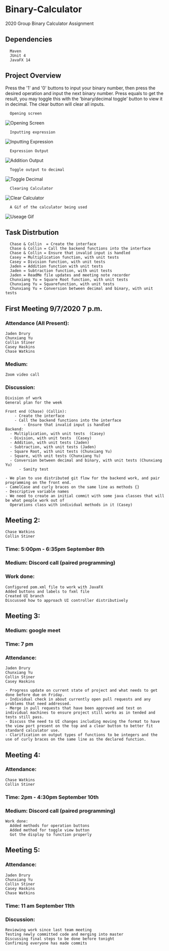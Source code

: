 # Binary-Calculator
2020 Group Binary Calculator Assignment

## Dependencies
      Maven
      JUnit 4
      JavaFX 14
      
## Project Overview

Press the '1' and '0' buttons to input your binary number, then press the desired operation and input the next binary number. Press equals to get the result, you may toggle this with the 'binary/decimal toggle' button to view it in decimal. The clear button will clear all inputs.

      Opening screen
![Opening Screen](https://github.com/Jaden-Drury/Binary-Calculator/blob/master/project_screenshots/opening-screen.png)

      Inputting expression
![Inputting Expression](https://github.com/Jaden-Drury/Binary-Calculator/blob/master/project_screenshots/addition-input.png)

      Expression Output
![Addition Output](https://github.com/Jaden-Drury/Binary-Calculator/blob/master/project_screenshots/addition-output.png)

      Toggle output to decimal
![Toggle Decimal](https://github.com/Jaden-Drury/Binary-Calculator/blob/master/project_screenshots/toggle-decimal.png)

      Clearing Calculator
![Clear Calculator](https://github.com/Jaden-Drury/Binary-Calculator/blob/master/project_screenshots/clear.png)
      
      A Gif of the calculator being used
![Useage Gif](https://github.com/Jaden-Drury/Binary-Calculator/blob/master/project_screenshots/demo1.gif)



## Task Distrbution
      Chase & Collin  = Create the interface
      Chase & Collin = Call the backend functions into the interface
      Chase & Collin = Ensure that invalid input is handled
      Casey = Multiplication function, with unit tests
      Casey = Division function, with unit tests
      Jaden = Addition function with unit tests
      Jaden = Subtraction function, with unit tests
      Jaden = ReadMe file updates and meeting note recorder
      Chunxiang Yu = Square Root function, with unit tests
      Chunxiang Yu = Squarefunction, with unit tests
      Chunxiang Yu = Conversion between decimal and binary, with unit tests

## First Meeting 9/7/2020 7 p.m.
  
  ### Attendance (All Present):
    Jaden Drury
    Chunxiang Yu
    Collin Stiner
    Casey Haskins
    Chase Watkins

  ### Medium:
    Zoom video call

### Discussion:
    Division of work
    General plan for the week

    Front end (Chase) (Collin):
        - Create the interface
        - Call the backend functions into the interface
            - Ensure that invalid input is handled
    Backend:
      - Multiplication, with unit tests  (Casey)
      - Division, with unit tests  (Casey)
      - Addition, with unit tests (Jaden)
      - Subtraction, with unit tests (Jaden)
      - Square Root, with unit tests (Chunxiang Yu)
      - Square, with unit tests (Chunxiang Yu)
      - Conversion between decimal and binary, with unit tests (Chunxiang Yu)
          - Sanity test

    - We plan to use distributed git flow for the backend work, and pair programming on the front end.
    - CamelCase and curly braces on the same line as methods {}
    - Descriptive variable names
    - We need to create an initial commit with some java classes that will be what people work out of 
      Operations class with individual methods in it (Casey)
    
    
    
## Meeting 2:
    Chase Watkins
    Collin Stiner

 ### Time: 5:00pm - 6:35pm September 8th

  ### Medium: Discord call (paired programming)

  ### Work done:
    Configured pom.xml file to work with JavaFX
    Added buttons and labels to fxml file
    Created UI branch
    Discussed how to approach UI controller distributively



## Meeting 3:

 ### Medium: google meet
  ### Time: 7 pm
 ### Attendance:
    Jaden Drury
    Chunxiang Yu
    Collin Stiner
    Casey Haskins

    - Progress update on current state of project and what needs to get done before due on Friday.
    - Individual check in about currently open pull requests and any problems that need addressed.
    - Merge in pull requests that have been approved and test on individual machines to ensure project still works as in tended and tests still pass.
    - Discuss the need to UI changes including moving the format to have the view port present on the top and a clear button to better fit standard calculator use.
    - Clarification on output types of functions to be integers and the use of curly braces on the same line as the declared function.



## Meeting 4:
  ### Attendance: 
    Chase Watkins
    Collin Stiner

  ### Time: 2pm - 4:30pm September 10th

 ### Medium: Discord call (paired programming)

    Work done:
      Added methods for operation buttons
      Added method for toggle view button
      Got the display to function properly



## Meeting 5:

  ### Attendance:
    Jaden Drury
    Chunxiang Yu
    Collin Stiner
    Casey Haskins
    Chase Watkins

  ### Time: 11 am September 11th

  ### Discussion:
    Reviewing work since last team meeting
    Testing newly committed code and merging into master
    Discussing final steps to be done before tonight
    Confirming everyone has made commits 
